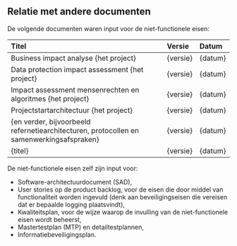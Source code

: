 ## Relatie met andere documenten

De volgende documenten waren input voor de niet-functionele eisen:

| Titel                                                                                    |  Versie  |  Datum  |
|:-----------------------------------------------------------------------------------------|:---------|:--------|
| Business impact analyse {het project}                                                    | {versie} | {datum} |
| Data protection impact assessment {het project}                                          | {versie} | {datum} |
| Impact assessment mensenrechten en algoritmes {het project}                              | {versie} | {datum} |
| Projectstartarchitectuur {het project}                                                   | {versie} | {datum} |
| {en verder, bijvoorbeeld refernetiearchitecturen, protocollen en samenwerkingsafspraken} | {versie} | {datum} |
| {titel}                                                                                  | {versie} | {datum} |

De niet-functionele eisen zelf zijn input voor:

* Software-architectuurdocument (SAD),
* User stories op de product backlog, voor de eisen die door middel van functionaliteit worden ingevuld (denk aan beveiligingseisen die vereisen dat er bepaalde logging plaatsvindt),
* Kwaliteitsplan, voor de wijze waarop de invulling van de niet-functionele eisen wordt beheerst,
* Mastertestplan (MTP) en detailtestplannen,
* Informatiebeveiligingsplan.
